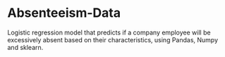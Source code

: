 # Absenteeism-Data
Logistic regression model that predicts if a company employee will be excessively absent based on their characteristics, using Pandas, Numpy and sklearn.
